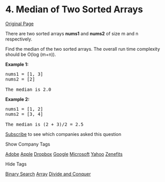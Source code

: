 # 4. Median of Two Sorted Arrays

[Original Page](https://leetcode.com/problems/median-of-two-sorted-arrays/)

There are two sorted arrays **nums1** and **nums2** of size m and n respectively.

Find the median of the two sorted arrays. The overall run time complexity should be O(log (m+n)).

**Example 1:**  

<pre>nums1 = [1, 3]
nums2 = [2]

The median is 2.0
</pre>

**Example 2:**  

<pre>nums1 = [1, 2]
nums2 = [3, 4]

The median is (2 + 3)/2 = 2.5
</pre>

<div>

[Subscribe](/subscribe/) to see which companies asked this question

</div>

<div>

<div id="company_tags" class="btn btn-xs btn-warning">Show Company Tags</div>

<span class="hidebutton">[Adobe](/company/adobe/) [Apple](/company/apple/) [Dropbox](/company/dropbox/) [Google](/company/google/) [Microsoft](/company/microsoft/) [Yahoo](/company/yahoo/) [Zenefits](/company/zenefits/)</span></div>

<div>

<div id="tags" class="btn btn-xs btn-warning">Hide Tags</div>

<span class="hidebutton" style="display: inline;">[Binary Search](/tag/binary-search/) [Array](/tag/array/) [Divide and Conquer](/tag/divide-and-conquer/)</span></div>